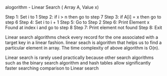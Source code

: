 alogorithm - 
 Linear Search ( Array A, Value x)

Step 1: Set i to 1
Step 2: if i > n then go to step 7
Step 3: if A[i] = x then go to step 6
Step 4: Set i to i + 1
Step 5: Go to Step 2
Step 6: Print Element x Found at index i and go to step 8
Step 7: Print element not found
Step 8: Exit

Linear search algorithms check every record for the one associated with a target key in a linear fashion.
linear seach is algorithm that helps us to find a particular element in array.
The time complexity of above algorithm is O(n).

Linear search is rarely used practically because other search algorithms such as the binary search algorithm and hash tables allow significantly faster searching comparison to Linear search